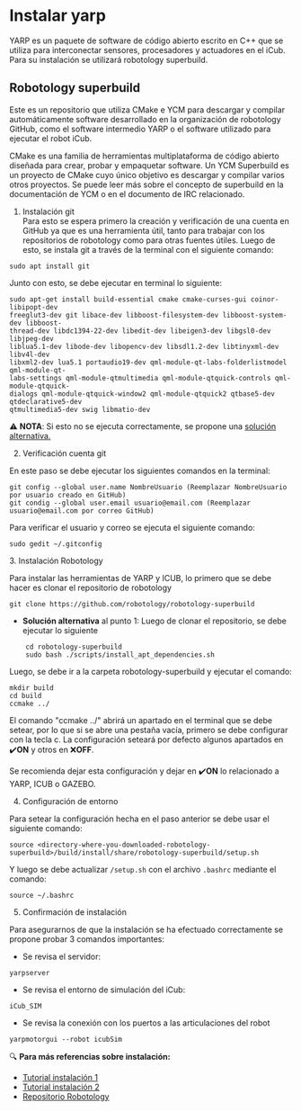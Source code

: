 Instalar yarp
=================
YARP es un paquete de software de código abierto escrito en C++ que se utiliza para interconectar sensores, procesadores y actuadores en el iCub. Para su instalación se utilizará robotology superbuild.
## Robotology superbuild
Este es un repositorio que utiliza CMake e YCM para descargar y compilar automáticamente software desarrollado en la organización de robotology GitHub, como el software intermedio YARP o el software utilizado para ejecutar el robot iCub.

CMake es una familia de herramientas multiplataforma de código abierto diseñada para crear, probar y empaquetar software. Un YCM Superbuild es un proyecto de CMake cuyo único objetivo es descargar y compilar varios otros proyectos. Se puede leer más sobre el concepto de superbuild en la documentación de YCM o en el documento de IRC relacionado.
1. Instalación git  
Para esto se espera primero la creación y verificación de una cuenta en GitHub ya que es una herramienta útil, tanto para trabajar con los repositorios de robotology como para otras fuentes útiles.
Luego de esto, se instala git a través de la terminal con el siguiente comando:

```
sudo apt install git
```

Junto con esto, se debe ejecutar en terminal lo siguiente:


```
sudo apt-get install build-essential cmake cmake-curses-gui coinor-libipopt-dev
freeglut3-dev git libace-dev libboost-filesystem-dev libboost-system-dev libboost-
thread-dev libdc1394-22-dev libedit-dev libeigen3-dev libgsl0-dev libjpeg-dev
liblua5.1-dev libode-dev libopencv-dev libsdl1.2-dev libtinyxml-dev libv4l-dev
libxml2-dev lua5.1 portaudio19-dev qml-module-qt-labs-folderlistmodel qml-module-qt-
labs-settings qml-module-qtmultimedia qml-module-qtquick-controls qml-module-qtquick-
dialogs qml-module-qtquick-window2 qml-module-qtquick2 qtbase5-dev qtdeclarative5-dev
qtmultimedia5-dev swig libmatio-dev
```

:warning: **NOTA**: Si esto no se ejecuta correctamente, se propone una [solución alternativa.](#item1)

2. Verificación cuenta git

En este paso se debe ejecutar los siguientes comandos en la terminal:

```
git config --global user.name NombreUsuario (Reemplazar NombreUsuario por usuario creado en GitHub)
git condig --global user.email usuario@email.com (Reemplazar usuario@email.com por correo GitHub)
```

Para verificar el usuario y correo se ejecuta el siguiente comando:
```
sudo gedit ~/.gitconfig
```
<a name="robotology-superbuild"></a> 
3. Instalación Robotology

Para instalar las herramientas de YARP  y ICUB, lo primero que se debe hacer es clonar el repositorio de robotology

```
git clone https://github.com/robotology/robotology-superbuild
```
<a name="item1"></a> 
- **Solución alternativa** al punto 1: Luego de clonar el repositorio, se debe ejecutar lo siguiente
	
```
	cd robotology-superbuild
	sudo bash ./scripts/install_apt_dependencies.sh
```
Luego, se debe ir a la carpeta robotology-superbuild y ejecutar el comando:

```
mkdir build
cd build
ccmake ../
```

El comando "ccmake ../" abrirá un apartado en el terminal que se debe setear, por lo que si se abre una pestaña vacía, primero se debe configurar con la tecla c. La configuración seteará por defecto algunos apartados en :heavy_check_mark:**ON** y otros en :x:**OFF**. 


Se recomienda dejar esta configuración y dejar en :heavy_check_mark:**ON** lo relacionado a YARP, ICUB o GAZEBO.


4. Configuración de entorno

Para setear la configuración hecha en el paso anterior se debe usar el siguiente comando:

```
source <directory-where-you-downloaded-robotology-superbuild>/build/install/share/robotology-superbuild/setup.sh
```

Y luego se debe actualizar `/setup.sh` con el archivo `.bashrc` mediante el comando:

```
source ~/.bashrc
```

5. Confirmación de instalación

Para asegurarnos de que la instalación se ha efectuado correctamente se propone probar 3 comandos importantes:

- Se revisa el servidor:
	
```
yarpserver
```
	
- Se revisa el entorno de simulación del iCub:

```
iCub_SIM
```

- Se revisa la conexión con los puertos a las articulaciones del robot

```
yarpmotorgui --robot icubSim	
```

:mag: **Para más referencias sobre instalación:**

* [Tutorial instalación 1](https://www.youtube.com/watch?v=4g5i_q1etck&t=20s)
* [Tutorial instalación 2](https://www.youtube.com/watch?v=Q0ppqigyCPI&t=2s)
* [Repositorio Robotology](https://github.com/robotology/robotology-superbuild)
